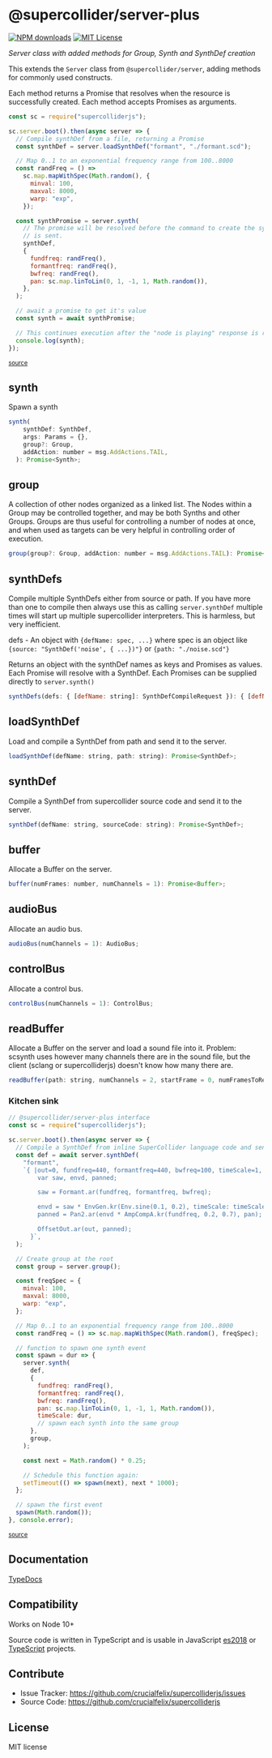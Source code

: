 # @supercollider/server-plus
[![NPM downloads][npm-downloads-image]][npm-url] [![MIT License][license-image]][license-url]

<i>Server class with added methods for Group, Synth and SynthDef creation</i>

This extends the `Server` class from `@supercollider/server`, adding methods for commonly used constructs.


Each method returns a Promise that resolves when the resource is successfully created. Each method accepts Promises as arguments.

```js
const sc = require("supercolliderjs");

sc.server.boot().then(async server => {
  // Compile synthDef from a file, returning a Promise
  const synthDef = server.loadSynthDef("formant", "./formant.scd");

  // Map 0..1 to an exponential frequency range from 100..8000
  const randFreq = () =>
    sc.map.mapWithSpec(Math.random(), {
      minval: 100,
      maxval: 8000,
      warp: "exp",
    });

  const synthPromise = server.synth(
    // The promise will be resolved before the command to create the synth
    // is sent.
    synthDef,
    {
      fundfreq: randFreq(),
      formantfreq: randFreq(),
      bwfreq: randFreq(),
      pan: sc.map.linToLin(0, 1, -1, 1, Math.random()),
    },
  );

  // await a promise to get it's value
  const synth = await synthPromise;

  // This continues execution after the "node is playing" response is received.
  console.log(synth);
});

```
<small class="source-link"><a href=https://github.com/crucialfelix/supercolliderjs/blob/develop/examples/server-plus-promises.js>source</a></small>


## synth
Spawn a synth
```js
synth(
    synthDef: SynthDef,
    args: Params = {},
    group?: Group,
    addAction: number = msg.AddActions.TAIL,
  ): Promise<Synth>;
```

## group
A collection of other nodes organized as a linked list. The
Nodes within a Group may be controlled together, and may be both Synths and
other Groups. Groups are thus useful for controlling a number of nodes at once,
and when used as targets can be very helpful in controlling order of execution.

```js
group(group?: Group, addAction: number = msg.AddActions.TAIL): Promise<Group>;
```

## synthDefs
Compile multiple SynthDefs either from source or path.
If you have more than one to compile then always use this
as calling `server.synthDef` multiple times will start up
multiple supercollider interpreters. This is harmless, but
very inefficient.

defs - An object with `{defName: spec, ...}` where spec is
an object like `{source: "SynthDef('noise', { ...})"}`
or `{path: "./noise.scd"}`

Returns an object with the synthDef names as keys and Promises as values.
Each Promise will resolve with a SynthDef.
Each Promises can be supplied directly to `server.synth()`

```js
synthDefs(defs: { [defName: string]: SynthDefCompileRequest }): { [defName: string]: Promise<SynthDef> }
```

## loadSynthDef
Load and compile a SynthDef from path and send it to the server.
```js
loadSynthDef(defName: string, path: string): Promise<SynthDef>;
```

## synthDef
Compile a SynthDef from supercollider source code and send it to the server.
```js
synthDef(defName: string, sourceCode: string): Promise<SynthDef>;
```

## buffer
Allocate a Buffer on the server.
```js
buffer(numFrames: number, numChannels = 1): Promise<Buffer>;
```

## audioBus
Allocate an audio bus.
```js
audioBus(numChannels = 1): AudioBus;
```

## controlBus
Allocate a control bus.
```js
controlBus(numChannels = 1): ControlBus;
```

## readBuffer
Allocate a Buffer on the server and load a sound file into it.
Problem: scsynth uses however many channels there are in the sound file,
but the client (sclang or supercolliderjs) doesn't know how many there are.

```js
readBuffer(path: string, numChannels = 2, startFrame = 0, numFramesToRead = -1): Promise<Buffer>;
```


### Kitchen sink

```js
// @supercollider/server-plus interface
const sc = require("supercolliderjs");

sc.server.boot().then(async server => {
  // Compile a SynthDef from inline SuperCollider language code and send it to the server
  const def = await server.synthDef(
    "formant",
    `{ |out=0, fundfreq=440, formantfreq=440, bwfreq=100, timeScale=1, pan=0|
        var saw, envd, panned;

        saw = Formant.ar(fundfreq, formantfreq, bwfreq);

        envd = saw * EnvGen.kr(Env.sine(0.1, 0.2), timeScale: timeScale, doneAction: 2);
        panned = Pan2.ar(envd * AmpCompA.kr(fundfreq, 0.2, 0.7), pan);

        OffsetOut.ar(out, panned);
      }`,
  );

  // Create group at the root
  const group = server.group();

  const freqSpec = {
    minval: 100,
    maxval: 8000,
    warp: "exp",
  };

  // Map 0..1 to an exponential frequency range from 100..8000
  const randFreq = () => sc.map.mapWithSpec(Math.random(), freqSpec);

  // function to spawn one synth event
  const spawn = dur => {
    server.synth(
      def,
      {
        fundfreq: randFreq(),
        formantfreq: randFreq(),
        bwfreq: randFreq(),
        pan: sc.map.linToLin(0, 1, -1, 1, Math.random()),
        timeScale: dur,
        // spawn each synth into the same group
      },
      group,
    );

    const next = Math.random() * 0.25;

    // Schedule this function again:
    setTimeout(() => spawn(next), next * 1000);
  };

  // spawn the first event
  spawn(Math.random());
}, console.error);

```
<small class="source-link"><a href=https://github.com/crucialfelix/supercolliderjs/blob/develop/examples/server-plus.js>source</a></small>


Documentation
-------------

[TypeDocs](https://crucialfelix.github.io/supercolliderjs/packages/server-plus/docs/index.html)

Compatibility
-------------

Works on Node 10+

Source code is written in TypeScript and is usable in JavaScript [es2018](https://2ality.com/2017/02/ecmascript-2018.html) or [TypeScript](https://www.typescriptlang.org/docs/home.html) projects.

Contribute
----------

- Issue Tracker: https://github.com/crucialfelix/supercolliderjs/issues
- Source Code: https://github.com/crucialfelix/supercolliderjs

License
-------

MIT license

[license-image]: http://img.shields.io/badge/license-MIT-blue.svg?style=flat
[license-url]: LICENSE

[npm-url]: https://npmjs.org/package/@supercollider/server-plus
[npm-version-image]: http://img.shields.io/npm/v/@supercollider/server-plus.svg?style=flat
[npm-downloads-image]: http://img.shields.io/npm/dm/@supercollider/server-plus.svg?style=flat

[travis-url]: http://travis-ci.org/crucialfelix/supercolliderjs
[travis-image]: https://travis-ci.org/crucialfelix/supercolliderjs.svg?branch=master

